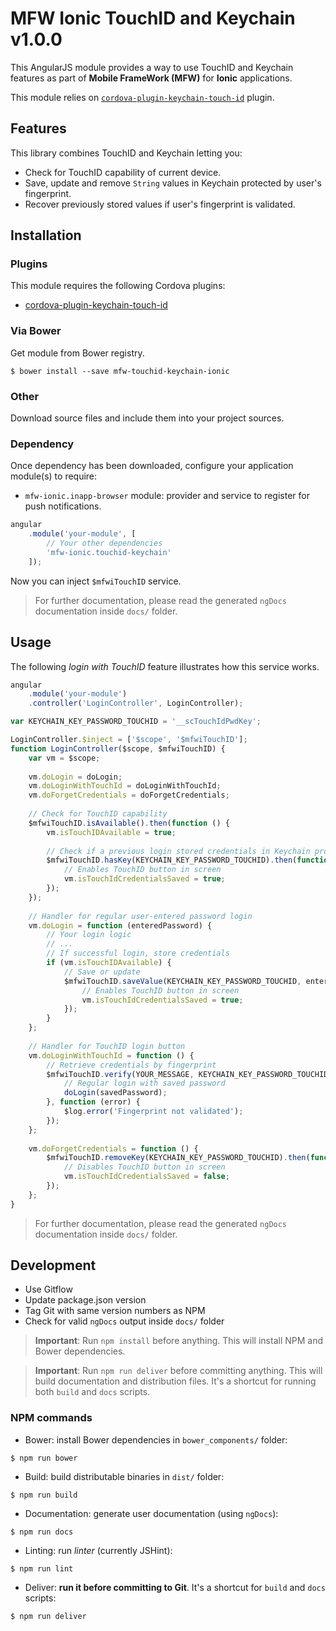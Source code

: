 # MFW Ionic TouchID and Keychain v1.0.0

This AngularJS module provides a way to use TouchID and Keychain features as part of **Mobile FrameWork (MFW)** for **Ionic** applications.

This module relies on [`cordova-plugin-keychain-touch-id`](https://github.com/jordiescudero/cordova-plugin-keychain-touch-id) plugin.


## Features

This library combines TouchID and Keychain letting you:

* Check for TouchID capability of current device.
* Save, update and remove `String` values in Keychain protected by user's fingerprint.
* Recover previously stored values if user's fingerprint is validated.



## Installation

### Plugins

This module requires the following Cordova plugins:

* [cordova-plugin-keychain-touch-id](https://github.com/jordiescudero/cordova-plugin-keychain-touch-id)


### Via Bower

Get module from Bower registry.

```shell
$ bower install --save mfw-touchid-keychain-ionic
```


### Other

Download source files and include them into your project sources.



### Dependency

Once dependency has been downloaded, configure your application module(s) to require:

* `mfw-ionic.inapp-browser` module: provider and service to register for push notifications.

```js
angular
    .module('your-module', [
        // Your other dependencies
        'mfw-ionic.touchid-keychain'
    ]);
```

Now you can inject `$mfwiTouchID` service.


> For further documentation, please read the generated `ngDocs` documentation inside `docs/` folder.




## Usage

The following *login with TouchID* feature illustrates how this service works.

```js
angular
    .module('your-module')
    .controller('LoginController', LoginController);

var KEYCHAIN_KEY_PASSWORD_TOUCHID = '__scTouchIdPwdKey';

LoginController.$inject = ['$scope', '$mfwiTouchID'];
function LoginController($scope, $mfwiTouchID) {
    var vm = $scope;
    
    vm.doLogin = doLogin;
    vm.doLoginWithTouchId = doLoginWithTouchId;
    vm.doForgetCredentials = doForgetCredentials;
  
    // Check for TouchID capability
    $mfwiTouchID.isAvailable().then(function () {
        vm.isTouchIDAvailable = true;
    
        // Check if a previous login stored credentials in Keychain protected by fingerprint
        $mfwiTouchID.hasKey(KEYCHAIN_KEY_PASSWORD_TOUCHID).then(function () {
            // Enables TouchID button in screen
            vm.isTouchIdCredentialsSaved = true;
        });
    });
  
    // Handler for regular user-entered password login
    vm.doLogin = function (enteredPassword) {
        // Your login logic
        // ...
        // If successful login, store credentials
        if (vm.isTouchIDAvailable) {
            // Save or update
            $mfwiTouchID.saveValue(KEYCHAIN_KEY_PASSWORD_TOUCHID, enteredPassword).then(function () {
                // Enables TouchID button in screen
                vm.isTouchIdCredentialsSaved = true;
            });
        }
    };
  
    // Handler for TouchID login button
    vm.doLoginWithTouchId = function () {
        // Retrieve credentials by fingerprint
        $mfwiTouchID.verify(YOUR_MESSAGE, KEYCHAIN_KEY_PASSWORD_TOUCHID).then(function (savedPassword) {
            // Regular login with saved password
            doLogin(savedPassword);
        }, function (error) {
            $log.error('Fingerprint not validated');
        });
    };
  
    vm.doForgetCredentials = function () {
        $mfwiTouchID.removeKey(KEYCHAIN_KEY_PASSWORD_TOUCHID).then(function () {
            // Disables TouchID button in screen
            vm.isTouchIdCredentialsSaved = false;
        });
    };
}
```

> For further documentation, please read the generated `ngDocs` documentation inside `docs/` folder.




## Development

* Use Gitflow
* Update package.json version
* Tag Git with same version numbers as NPM
* Check for valid `ngDocs` output inside `docs/` folder

> **Important**: Run `npm install` before anything. This will install NPM and Bower dependencies.

> **Important**: Run `npm run deliver` before committing anything. This will build documentation and distribution files.
> It's a shortcut for running both `build` and `docs` scripts.


### NPM commands

* Bower: install Bower dependencies in `bower_components/` folder:

```shell
$ npm run bower
```

* Build: build distributable binaries in `dist/` folder:

```shell
$ npm run build
```

* Documentation: generate user documentation (using `ngDocs`):

```shell
$ npm run docs
```

* Linting: run *linter* (currently JSHint):

```shell
$ npm run lint
```

* Deliver: **run it before committing to Git**. It's a shortcut for `build` and `docs` scripts:

```shell
$ npm run deliver
```
